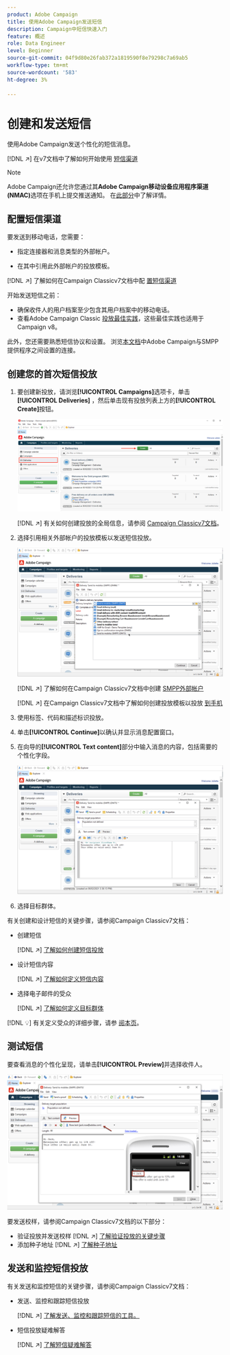 ```yaml
---
product: Adobe Campaign
title: 使用Adobe Campaign发送短信
description: Campaign中短信快速入门
feature: 概述
role: Data Engineer
level: Beginner
source-git-commit: 04f9d80e26fab372a1819590f8e79298c7a69ab5
workflow-type: tm+mt
source-wordcount: '583'
ht-degree: 3%

---
```


# 创建和发送短信

使用Adobe Campaign发送个性化的短信消息。

[!DNL :arrow_upper_right:] 在v7文档中了解如何开始使用 [短信渠道](https://experienceleague.adobe.com/docs/campaign-classic/using/sending-messages/sending-messages-on-mobiles/sms-channel.html)

>[!NOTE]
>
>Adobe Campaign还允许您通过其&#x200B;**Adobe Campaign移动设备应用程序渠道(NMAC)**&#x200B;选项在手机上提交推送通知。 在[此部分](push.md)中了解详情。

## 配置短信渠道

要发送到移动电话，您需要：

* 指定连接器和消息类型的外部帐户。

* 在其中引用此外部帐户的投放模板。

[!DNL :arrow_upper_right:]  了解如何在Campaign Classicv7文档中配 [置短信渠道](https://experienceleague.adobe.com/docs/campaign-classic/using/sending-messages/sending-messages-on-mobiles/sms-set-up.html?lang=en#sending-messages)

开始发送短信之前：

* 确保收件人的用户档案至少包含其用户档案中的移动电话。
* 查看Adobe Campaign Classic [投放最佳实践](https://experienceleague.adobe.com/docs/campaign-classic/using/sending-messages/key-steps-when-creating-a-delivery/delivery-bestpractices/delivery-best-practices.html?lang=en#sending-messages)，这些最佳实践也适用于Campaign v8。

此外，您还需要熟悉短信协议和设置。 浏览[本文档](https://experienceleague.adobe.com/docs/campaign-classic/using/sending-messages/sending-messages-on-mobiles/sms-protocol.html?lang=en#sending-messages)中Adobe Campaign与SMPP提供程序之间设置的连接。

## 创建您的首次短信投放

1. 要创建新投放，请浏览&#x200B;**[!UICONTROL Campaigns]**&#x200B;选项卡，单击&#x200B;**[!UICONTROL Deliveries]** ，然后单击现有投放列表上方的&#x200B;**[!UICONTROL Create]**&#x200B;按钮。

   ![](assets/delivery_step_1.png)

   [!DNL :arrow_upper_right:] 有关如何创建投放的全局信息，请参阅 [Campaign Classicv7文档](https://experienceleague.adobe.com/docs/campaign-classic/using/sending-messages/key-steps-when-creating-a-delivery/steps-about-delivery-creation-steps.html?lang=en#sending-messages)。

1. 选择引用相关外部帐户的投放模板以发送短信投放。

   ![](assets/sms-template-list.png)

   [!DNL :arrow_upper_right:] 了解如何在Campaign Classicv7文档中创建 [SMPP外部帐户](https://experienceleague.corp.adobe.com/docs/campaign-classic/using/sending-messages/sending-messages-on-mobiles/sms-set-up.html?lang=en#creating-an-smpp-external-account)

   [!DNL :arrow_upper_right:] 在Campaign Classicv7文档中了解如何创建投放模板以投放 [到手机](https://experienceleague.corp.adobe.com/docs/campaign-classic/using/sending-messages/sending-messages-on-mobiles/sms-set-up.html?lang=en#changing-the-delivery-template)

1. 使用标签、代码和描述标识投放。

1. 单击&#x200B;**[!UICONTROL Continue]**&#x200B;以确认并显示消息配置窗口。

1. 在向导的&#x200B;**[!UICONTROL Text content]**&#x200B;部分中输入消息的内容，包括需要的个性化字段。

   ![](assets/sms-content.png)

1. 选择目标群体。

有关创建和设计短信的关键步骤，请参阅Campaign Classicv7文档：

* 创建短信

   [!DNL :arrow_upper_right:] [了解如何创建短信投放](https://experienceleague.adobe.com/docs/campaign-classic/using/sending-messages/sending-messages-on-mobiles/sms-create.html?lang=en#sending-messages)

* 设计短信内容

   [!DNL :arrow_upper_right:] [了解如何定义短信内容](https://experienceleague.adobe.com/docs/campaign-classic/using/sending-messages/sending-messages-on-mobiles/sms-create.html?lang=en#defining-the-sms-content)

* 选择电子邮件的受众

   [!DNL :arrow_upper_right:] [了解如何定义目标群体](https://experienceleague.adobe.com/docs/campaign-classic/using/sending-messages/key-steps-when-creating-a-delivery/steps-defining-the-target-population.html)

[!DNL :bulb:] 有关定义受众的详细步骤，请参 [阅本页](../start/audiences.md)。

## 测试短信

要查看消息的个性化呈现，请单击&#x200B;**[!UICONTROL Preview]**&#x200B;并选择收件人。

![](assets/sms-preview.png)

要发送校样，请参阅Campaign Classicv7文档的以下部分：

* 验证投放并发送校样
   [!DNL :arrow_upper_right:] [了解验证投放的关键步骤](https://experienceleague.adobe.com/docs/campaign-classic/using/sending-messages/key-steps-when-creating-a-delivery/steps-validating-the-delivery.html)
* 添加种子地址
   [!DNL :arrow_upper_right:] [了解种子地址](https://experienceleague.adobe.com/docs/campaign-classic/using/sending-messages/using-seed-addresses/about-seed-addresses.html)

## 发送和监控短信投放

有关发送和监控短信的关键步骤，请参阅Campaign Classicv7文档：

* 发送、监控和跟踪短信投放

   [!DNL :arrow_upper_right:] [了解发送、监控和跟踪短信的工具。](https://experienceleague.adobe.com/docs/campaign-classic/using/sending-messages/sending-messages-on-mobiles/sms-send.html?lang=en#sending-messages)
* 短信投放疑难解答

   [!DNL :arrow_upper_right:] [了解短信疑难解答](https://experienceleague.adobe.com/docs/campaign-classic/using/sending-messages/sending-messages-on-mobiles/troubleshooting-sms.html?lang=en#sending-messages)
